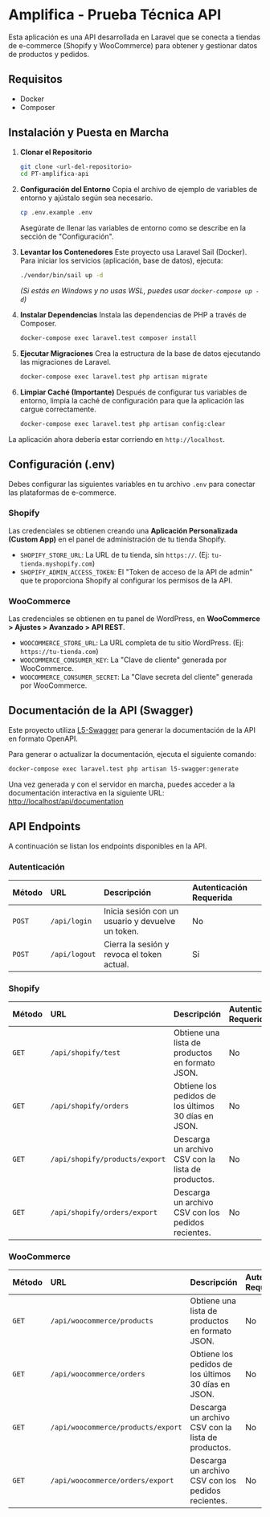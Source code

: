 # Amplifica - Prueba Técnica API

Esta aplicación es una API desarrollada en Laravel que se conecta a tiendas de e-commerce (Shopify y WooCommerce) para obtener y gestionar datos de productos y pedidos.

## Requisitos

- Docker
- Composer

## Instalación y Puesta en Marcha

1.  **Clonar el Repositorio**
    ```bash
    git clone <url-del-repositorio>
    cd PT-amplifica-api
    ```

2.  **Configuración del Entorno**
    Copia el archivo de ejemplo de variables de entorno y ajústalo según sea necesario.
    ```bash
    cp .env.example .env
    ```
    Asegúrate de llenar las variables de entorno como se describe en la sección de "Configuración".

3.  **Levantar los Contenedores**
    Este proyecto usa Laravel Sail (Docker). Para iniciar los servicios (aplicación, base de datos), ejecuta:
    ```bash
    ./vendor/bin/sail up -d
    ```
    *(Si estás en Windows y no usas WSL, puedes usar `docker-compose up -d`)*

4.  **Instalar Dependencias**
    Instala las dependencias de PHP a través de Composer.
    ```bash
    docker-compose exec laravel.test composer install
    ```

5.  **Ejecutar Migraciones**
    Crea la estructura de la base de datos ejecutando las migraciones de Laravel.
    ```bash
    docker-compose exec laravel.test php artisan migrate
    ```

6.  **Limpiar Caché (Importante)**
    Después de configurar tus variables de entorno, limpia la caché de configuración para que la aplicación las cargue correctamente.
    ```bash
    docker-compose exec laravel.test php artisan config:clear
    ```

La aplicación ahora debería estar corriendo en `http://localhost`.

## Configuración (.env)

Debes configurar las siguientes variables en tu archivo `.env` para conectar las plataformas de e-commerce.

### Shopify

Las credenciales se obtienen creando una **Aplicación Personalizada (Custom App)** en el panel de administración de tu tienda Shopify.

-   `SHOPIFY_STORE_URL`: La URL de tu tienda, sin `https://`. (Ej: `tu-tienda.myshopify.com`)
-   `SHOPIFY_ADMIN_ACCESS_TOKEN`: El "Token de acceso de la API de admin" que te proporciona Shopify al configurar los permisos de la API.

### WooCommerce

Las credenciales se obtienen en tu panel de WordPress, en **WooCommerce > Ajustes > Avanzado > API REST**.

-   `WOOCOMMERCE_STORE_URL`: La URL completa de tu sitio WordPress. (Ej: `https://tu-tienda.com`)
-   `WOOCOMMERCE_CONSUMER_KEY`: La "Clave de cliente" generada por WooCommerce.
-   `WOOCOMMERCE_CONSUMER_SECRET`: La "Clave secreta del cliente" generada por WooCommerce.

## Documentación de la API (Swagger)

Este proyecto utiliza [L5-Swagger](https://github.com/DarkaOnLine/L5-Swagger) para generar la documentación de la API en formato OpenAPI.

Para generar o actualizar la documentación, ejecuta el siguiente comando:
```bash
docker-compose exec laravel.test php artisan l5-swagger:generate
```

Una vez generada y con el servidor en marcha, puedes acceder a la documentación interactiva en la siguiente URL:
[http://localhost/api/documentation](http://localhost/api/documentation)

## API Endpoints

A continuación se listan los endpoints disponibles en la API.

### Autenticación

| Método | URL | Descripción | Autenticación Requerida |
| :--- | :--- | :--- | :--- |
| `POST` | `/api/login` | Inicia sesión con un usuario y devuelve un token. | No |
| `POST` | `/api/logout`| Cierra la sesión y revoca el token actual. | Sí |

### Shopify

| Método | URL | Descripción | Autenticación Requerida |
| :--- | :--- | :--- | :--- |
| `GET` | `/api/shopify/test` | Obtiene una lista de productos en formato JSON. | No |
| `GET` | `/api/shopify/orders` | Obtiene los pedidos de los últimos 30 días en JSON. | No |
| `GET` | `/api/shopify/products/export` | Descarga un archivo CSV con la lista de productos. | No |
| `GET` | `/api/shopify/orders/export` | Descarga un archivo CSV con los pedidos recientes. | No |

### WooCommerce

| Método | URL | Descripción | Autenticación Requerida |
| :--- | :--- | :--- | :--- |
| `GET` | `/api/woocommerce/products` | Obtiene una lista de productos en formato JSON. | No |
| `GET` | `/api/woocommerce/orders` | Obtiene los pedidos de los últimos 30 días en JSON. | No |
| `GET` | `/api/woocommerce/products/export` | Descarga un archivo CSV con la lista de productos. | No |
| `GET` | `/api/woocommerce/orders/export` | Descarga un archivo CSV con los pedidos recientes. | No |